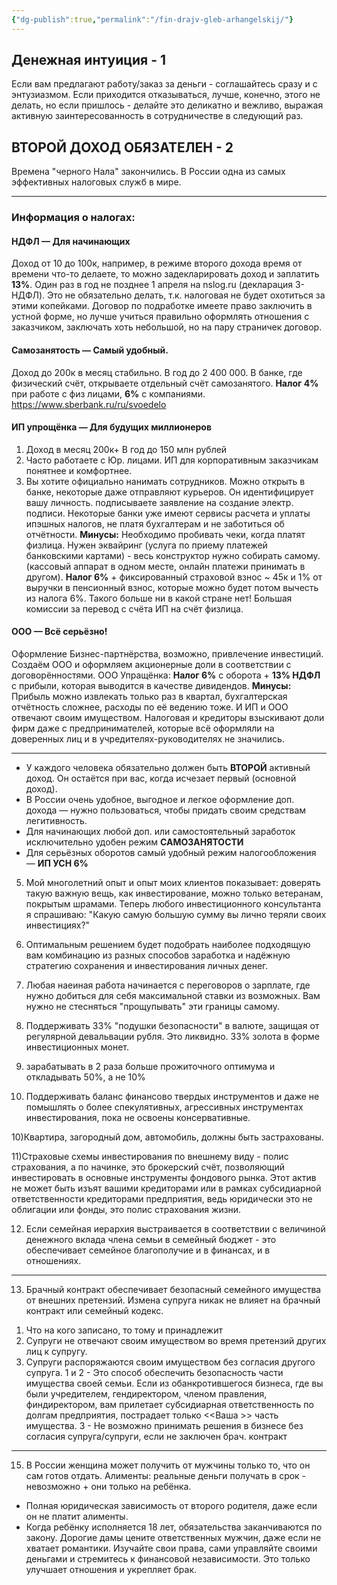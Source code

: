 ```yaml
---
{"dg-publish":true,"permalink":"/fin-drajv-gleb-arhangelskij/"}
---
```


## Денежная интуиция - 1
Если вам предлагают работу/заказ за деньги - соглашайтесь сразу и с энтузиазмом. Если приходится отказываться, лучше, конечно, этого не делать, но если пришлось - делайте это деликатно и вежливо, выражая активную заинтересованность в сотрудничестве в следующий раз.

## ВТОРОЙ ДОХОД ОБЯЗАТЕЛЕН - 2

Времена "черного Нала" закончились. В России одна из самых эффективных налоговых служб в мире.
****
### Информация о налогах:

#### НДФЛ —  Для начинающих
Доход от 10 до 100к, например, в режиме второго дохода время от времени что-то делаете, то можно задекларировать доход и заплатить **13%**. Один раз в год не позднее 1 апреля на nslog.ru (декларация 3-НДФЛ). Это не обязательно делать, т.к. налоговая не будет охотиться за этими копейками. 
Договор по подработке имеете право заключить в устной форме, но лучше учиться правильно оформлять отношения с заказчиком, заключать хоть небольшой, но на пару страничек договор. 
#### Самозанятость —  Самый удобный.
Доход до 200к в месяц стабильно. В год до 2 400 000. В банке, где физический счёт, открываете отдельный счёт самозанятого. 
**Налог 4%** при работе с физ лицами, **6%** с компаниями. https://www.sberbank.ru/ru/svoedelo
#### ИП упрощёнка — Для будущих миллионеров
1. Доход в месяц 200к+ В год до 150 млн рублей 
2.  Часто работаете с Юр. лицами. ИП для корпоративным заказчикам понятнее и комфортнее.
3. Вы хотите официально нанимать сотрудников.
Можно открыть в банке, некоторые даже отправляют курьеров. Он идентифицирует вашу личность. подписываете заявление на создание электр. подписи. 
Некоторые банки уже имеют сервисы расчета и уплаты ипэшных налогов, не платя бухгалтерам и не заботиться об отчётности.
**Минусы:** Необходимо пробивать чеки, когда платят физлица. Нужен эквайринг (услуга по приему платежей банковскими картами) - весь конструктор нужно собирать самому. (кассовый аппарат в одном месте, онлайн платежи принимать в другом).
**Налог 6%** + фиксированный страховой взнос ~ 45к и 1% от выручки в пенсионный взнос, которые можно будет потом вычесть из налога 6%. Такого больше ни в какой стране нет!
Большая комиссии за перевод с счёта ИП на счёт физлица. 

#### ООО  — Всё серьёзно!
Оформление Бизнес-партнёрства, возможно, привлечение инвестиций. Создаём ООО и оформляем акционерные доли в соответствии с договорённостями.
ООО Упращёнка: 
**Налог 6%** с оборота + **13% НДФЛ** с прибыли, которая выводится в качестве дивидендов.
**Минусы:**  Прибыль можно извлекать только раз в квартал, бухгалтерская отчётность сложнее, расходы по её ведению тоже.
И ИП и ООО отвечают своим имуществом. Налоговая и кредиторы взыскивают доли фирм даже с предпринимателей, которые всё оформляли на доверенных лиц и в учредителях-руководителях не значились. 


****
-  У каждого человека обязательно должен быть **ВТОРОЙ** активный доход. Он остаётся при вас, когда исчезает первый (основной доход).
- В России очень удобное, выгодное и легкое оформление доп. дохода —  нужно пользоваться, чтобы придать своим средствам легитивность.
- Для начинающих любой доп. или самостоятельный заработок исключительно удобен режим **САМОЗАНЯТОСТИ**
- Для серьёзных оборотов самый удобный режим налогообложения — **ИП УСН 6%**

5) Мой многолетний опыт и опыт моих клиентов показывает: доверять такую важную вещь, как инвестирование, можно только ветеранам, покрытым шрамами. Теперь любого инвестиционного консультанта я спрашиваю: "Какую самую большую сумму вы лично теряли своих инвестициях?"

6) Оптимальным решением будет подобрать наиболее подходящую вам комбинацию из разных способов заработка и надёжную стратегию сохранения и инвестирования личных денег.

7) Любая наеиная работа начинается с переговоров о зарплате, где нужно добиться для себя максимальной ставки из возможных. Вам нужно не стесняться "прощупывать" эти границы самому.

8) Поддерживать 33% "подушки безопасности" в валюте, защищая от регулярной девальвации рубля. Это ликвидно. 33%  золота в форме инвестиционных монет.

9) зарабатывать в 2 раза больше прожиточного оптимума и откладывать 50%, а не 10%

10) Поддерживать баланс финансово твердых инструментов и даже не помышлять о более спекулятивных, агрессивных инструментах инвестирования, пока не освоены консервативные.

10)Квартира, загородный дом, автомобиль, должны быть застрахованы.

11)Страховые схемы инвестирования по внешнему виду - полис страхования, а по начинке, это брокерский счёт, позволяющий инвестировать в основные инструменты фондового рынка. Этот актив не может быть изъят вашими кредиторами или в рамках субсидиарной ответственности кредиторами предприятия, ведь юридически это не облигации или фонды, это полис страхования жизни.

12) Если семейная иерархия выстраивается в соответствии с величиной денежного вклада члена семьи в семейный бюджет - это обеспечивает семейное благополучие и  в финансах, и в отношениях.
****
13) Брачный контракт обеспечивает безопасный семейного имущества от внешних претензий. Измена супруга никак не влияет на брачный контракт или семейный кодекс. 
1. Что на кого записано, то тому и принадлежит
2. Супруги не отвечают своим имуществом во время претензий других лиц к супругу.
3. Супруги распоряжаются своим имуществом без согласия другого супруга.
1 и 2 - Это способ обеспечить безопасность части имущества своей семьи. Если из обанкротившегося бизнеса, где вы были учредителем, гендиректором, членом правления, финдиректором, вам прилетает субсидиарная ответственность по долгам предприятия, пострадает только <<Ваша >> часть имущества.
3 - Не возможно принимать решения в бизнесе без согласия супруга/супруги, если не заключен брач. контракт
****
15) В России женщина может получить от мужчины только то, что он сам готов отдать.
Алименты: реальные деньги получать в срок - невозможно + они только на ребёнка.
- Полная юридическая зависимость от второго родителя, даже если он не платит алименты.
- Когда ребёнку исполняется 18 лет, обязательства заканчиваются по закону.
Дорогие дамы цените ответственных мужчин, даже если не хватает романтики. Изучайте свои права, сами управляйте своими деньгами и стремитесь к финансовой независимости. Это только улучшает отношения и укрепляет брак.